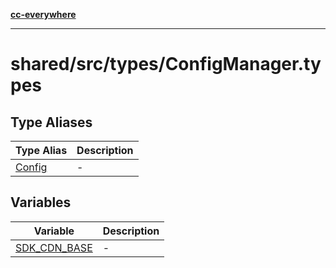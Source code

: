 [**cc-everywhere**](../../../../index.md)

***

# shared/src/types/ConfigManager.types

## Type Aliases

| Type Alias | Description |
| ------ | ------ |
| [Config](../config-manager-types/type-aliases/config.md) | - |

## Variables

| Variable | Description |
| ------ | ------ |
| [SDK\_CDN\_BASE](../config-manager-types/variables/sdk-cdn-base.md) | - |

